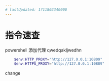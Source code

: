 ```yaml
---
# lastUpdated: 1711802340000
---
```


<!-- <script setup>

    import { useData } from 'vitepress'
    const { theme, page, frontmatter, lang } = useData()
    console.log(page)
</script> -->

# 指令速查

powershell 添加代理
qwedqakljwedhn

```powershell
    $env:HTTP_PROXY="http://127.0.0.1:10809"
    $env:HTTPS_PROXY="http://127.0.0.1:10809"
```

change
